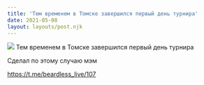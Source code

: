 ```yaml
---
title: 'Тем временем в Томске завершился первый день турнира'
date: 2021-05-08
layout: layouts/post.njk
---
```


![](https://i.ibb.co/tXHTLjZ/file-48.jpg)
Тем временем в Томске завершился первый день турнира

Сделал по этому случаю мэм

https://t.me/beardless_live/107